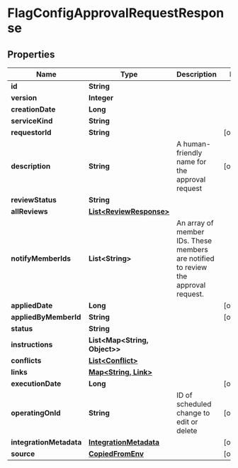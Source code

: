 

# FlagConfigApprovalRequestResponse


## Properties

Name | Type | Description | Notes
------------ | ------------- | ------------- | -------------
**id** | **String** |  | 
**version** | **Integer** |  | 
**creationDate** | **Long** |  | 
**serviceKind** | **String** |  | 
**requestorId** | **String** |  |  [optional]
**description** | **String** | A human-friendly name for the approval request |  [optional]
**reviewStatus** | **String** |  | 
**allReviews** | [**List&lt;ReviewResponse&gt;**](ReviewResponse.md) |  | 
**notifyMemberIds** | **List&lt;String&gt;** | An array of member IDs. These members are notified to review the approval request. | 
**appliedDate** | **Long** |  |  [optional]
**appliedByMemberId** | **String** |  |  [optional]
**status** | **String** |  | 
**instructions** | **List&lt;Map&lt;String, Object&gt;&gt;** |  | 
**conflicts** | [**List&lt;Conflict&gt;**](Conflict.md) |  | 
**links** | [**Map&lt;String, Link&gt;**](Link.md) |  | 
**executionDate** | **Long** |  |  [optional]
**operatingOnId** | **String** | ID of scheduled change to edit or delete |  [optional]
**integrationMetadata** | [**IntegrationMetadata**](IntegrationMetadata.md) |  |  [optional]
**source** | [**CopiedFromEnv**](CopiedFromEnv.md) |  |  [optional]



